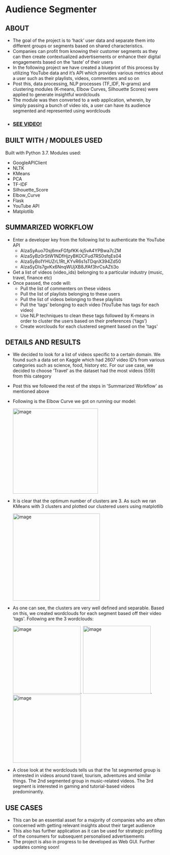 # Audience Segmenter

## ABOUT

- The goal of the project is to ‘hack’ user data and separate them into different groups or segments based on shared characteristics. 
- Companies can profit from knowing their customer segments as they can then create contextualized advertisements or enhance their digital engagements based on the ‘taste’ of their users
- In the following project we have created a blueprint of this process by utilizing YouTube data and it’s API which provides various metrics about a user such as their playlists, videos, commenters and so on
- Post this, data processing, NLP processes (TF_IDF, N-grams) and clustering modules (K-means, Elbow Curves, Silhouette Scores) were applied to generate insightful wordclouds
- The module was then converted to a web application, wherein, by simply passing a bunch of video ids, a user can have its audience segmented and represented using wordclouds
- ### [SEE VIDEO!](https://youtu.be/xvyTAAIx8-U)

## BUILT WITH / MODULES USED

Built with Python 3.7. Modules used:
 - GoogleAPIClient
 - NLTK
 - KMeans
 - PCA
 - TF-IDF
 - Silhouette_Score
 - Elbow_Curve
 - Flask
 - YouTube API
 - Matplotlib

## SUMMARIZED WORKFLOW

- Enter a developer key from the following list to authenticate the YouTube API
   - AIzaSyAuo70sj6mxFGfpfKK-kj5vA4YPBwa7cZM
   - AIzaSyBz0rStW1NDfHjzyBKOCFud7RS0sfqEs04
   - AIzaSyBo1YHUZrL1Rt_KYvR6s1sTDqnX394Zd50
   - AIzaSyDIs7gvKx6NnqWUjXB8JfAf3hrCsAZti3o
- Get a list of videos (video_ids) belonging to a particular industry (music, travel, finance etc)
- Once passed, the code will: 
   - Pull the list of commenters on these videos
   - Pull the list of playlists belonging to these users
   - Pull the list of videos belonging to these playlists
   - Pull the ‘tags’ belonging to each video (YouTube has tags for each video)
   - Use NLP techniques to clean these tags followed by K-means in order to cluster the users based on their preferences (‘tags’)
   - Create worclouds for each clustered segment based on the 'tags'


## DETAILS AND RESULTS

- We decided to look for a list of videos specific to a certain domain. We found such a data set on Kaggle which had 2607 video ID’s from various categories such as science, food, history etc. For our use case, we decided to choose ‘Travel’ as the dataset had the most videos (559) from this category
- Post this we followed the rest of the steps in 'Summarized Workflow' as mentioned above

- Following is the Elbow Curve we got on running our model: 

  <img width="268" alt="image" src="https://user-images.githubusercontent.com/69982245/172291120-c2f2efe6-2c8c-40ee-a33d-1e424b2c6e49.png">

- It is clear that the optimum number of clusters are 3. As such we ran KMeans with 3 clusters and plotted our clustered users using matplotlib

  <img width="274" alt="image" src="https://user-images.githubusercontent.com/69982245/172291203-cffa9c6c-551c-473b-b28b-838e66ae0b26.png">

- As one can see, the clusters are very well defined and separable. Based on this, we created wordclouds for each segment based off their video 'tags'. Following are the 3 wordclouds:

  <img width="213" alt="image" src="https://user-images.githubusercontent.com/69982245/172291357-e8795d75-6ce3-464f-9b88-5edfbadb51ee.png">. <img width="213" alt="image" src="https://user-images.githubusercontent.com/69982245/172291370-4fe0e8af-0a8b-477f-9d69-df61e70a07f3.png">. <img width="214" alt="image" src="https://user-images.githubusercontent.com/69982245/172291378-74493106-72a0-4a1f-acad-c7390db8cdd3.png">

- A close look at the wordclouds tells us that the 1st segmented group is interested in videos around travel, tourism, adventures and similar things. The 2nd segmented group in music-related videos. The 3rd segment is interested in gaming and tutorial-based videos predominantly.


## USE CASES
 - This can be an essential asset for a majority of companies who are often concerned with getting relevant insights about their target audience
 - This also has further application as it can be used for strategic profiling of the consumers for subsequent personalised advertisements
 - The project is also in progress to be developed as Web GUI. Further updates coming soon!
